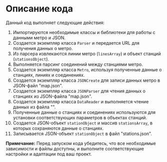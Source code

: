 <h1>Описание кода</h1>

<p>Данный код выполняет следующие действия:</p>

<ol>
  <li>Импортируются необходимые классы и библиотеки для работы с данными метро и JSON.</li>
  <li>Создается экземпляр класса <code>Parser</code> и передается URL для получения данных о метро.</li>
  <li>Из парсера извлекаются линии метро (<code>linesArray</code>) и объект станций (<code>stationsObject</code>).</li>
  <li>Выполняется парсинг соединений между станциями метро.</li>
  <li>Создается экземпляр класса <code>Metro</code>, используя полученные данные о станциях, линиях и соединениях.</li>
  <li>Создается экземпляр класса <code>JSONCreate</code> для записи данных метро в JSON-файл "map.json".</li>
  <li>Создается экземпляр класса <code>JSONParser</code> для чтения данных о станциях из JSON-файла "map.json".</li>
  <li>Создается экземпляр класса <code>DataReader</code> и выполняется чтение данных из файла "".</li>
  <li>Полученные данные о станциях и соединениях используются для установки соответствующих параметров в объектах станций.</li>
  <li>Создается JSON-объект <code>stationObject</code> и массив <code>stationsArray</code>, в которых сохраняются данные о станциях.</li>
  <li>Записывается JSON-объект <code>stationObject</code> в файл "stations.json".</li>
</ol>

<p><strong>Примечание:</strong> Перед запуском кода убедитесь, что все необходимые зависимости и файлы доступны, и выполните соответствующие настройки и адаптации под ваш проект.</p>
